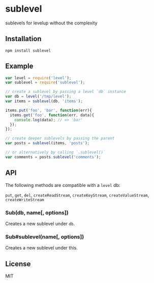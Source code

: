 
# sublevel

sublevels for levelup without the complexity

## Installation

`npm install sublevel`

## Example

```js
var level = require('level');
var sublevel = require('sublevel');

// create a sublevel by passing a level `db` instance
var db = level('/tmp/level');
var items = sublevel(db, 'items');

items.put('foo', 'bar', function(err){
  items.get('foo', function(err, data){
    console.log(data); // => 'bar'
  });
});

// create deeper sublevels by passing the parent
var posts = sublevel(items, 'posts');

// or alternatively by calling `.sublevel()`
var comments = posts.sublevel('comments');
```

## API

The following methods are compatible with a `level` db:

`put`, `get`, `del`, `createReadStream`, `createKeyStream`, `createValueStream`, `createWriteStream`

### Sub(db, name[, options])

Creates a new sublevel under `db`.

### Sub#sublevel(name[, options])

Creates a new sublevel under this.

## License

MIT
